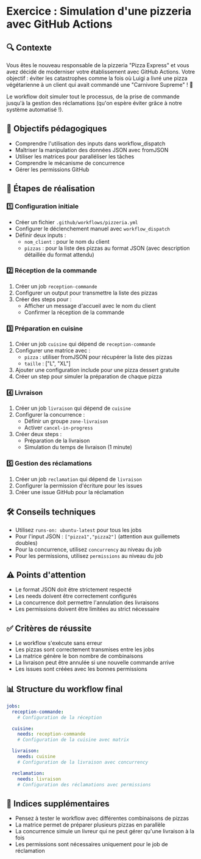 # Exercice : Simulation d'une pizzeria avec GitHub Actions

## 🔍 Contexte

Vous êtes le nouveau responsable de la pizzeria "Pizza Express" et vous avez décidé de moderniser votre établissement avec GitHub Actions. Votre objectif : éviter les catastrophes comme la fois où Luigi a livré une pizza végétarienne à un client qui avait commandé une "Carnivore Supreme" ! 🥩

Le workflow doit simuler tout le processus, de la prise de commande jusqu'à la gestion des réclamations (qu'on espère éviter grâce à notre système automatisé !).

## 🎯 Objectifs pédagogiques

- Comprendre l'utilisation des inputs dans workflow_dispatch
- Maîtriser la manipulation des données JSON avec fromJSON
- Utiliser les matrices pour paralléliser les tâches
- Comprendre le mécanisme de concurrence
- Gérer les permissions GitHub

## 📝 Étapes de réalisation

### 1️⃣ Configuration initiale

- Créer un fichier `.github/workflows/pizzeria.yml`
- Configurer le déclenchement manuel avec `workflow_dispatch`
- Définir deux inputs :
  - `nom_client` : pour le nom du client
  - `pizzas` : pour la liste des pizzas au format JSON (avec description détaillée du format attendu)

### 2️⃣ Réception de la commande

1. Créer un job `reception-commande`
2. Configurer un output pour transmettre la liste des pizzas
3. Créer des steps pour :
   - Afficher un message d'accueil avec le nom du client
   - Confirmer la réception de la commande

### 3️⃣ Préparation en cuisine

1. Créer un job `cuisine` qui dépend de `reception-commande`
2. Configurer une matrice avec :
   - `pizza` : utiliser fromJSON pour récupérer la liste des pizzas
   - `taille` : ["L", "XL"]
3. Ajouter une configuration include pour une pizza dessert gratuite
4. Créer un step pour simuler la préparation de chaque pizza

### 4️⃣ Livraison

1. Créer un job `livraison` qui dépend de `cuisine`
2. Configurer la concurrence :
   - Définir un groupe `zone-livraison`
   - Activer `cancel-in-progress`
3. Créer deux steps :
   - Préparation de la livraison
   - Simulation du temps de livraison (1 minute)

### 5️⃣ Gestion des réclamations

1. Créer un job `reclamation` qui dépend de `livraison`
2. Configurer la permission d'écriture pour les issues
3. Créer une issue GitHub pour la réclamation

## 🛠️ Conseils techniques

- Utilisez `runs-on: ubuntu-latest` pour tous les jobs
- Pour l'input JSON : `["pizza1","pizza2"]` (attention aux guillemets doubles)
- Pour la concurrence, utilisez `concurrency` au niveau du job
- Pour les permissions, utilisez `permissions` au niveau du job

## ⚠️ Points d'attention

- Le format JSON doit être strictement respecté
- Les needs doivent être correctement configurés
- La concurrence doit permettre l'annulation des livraisons
- Les permissions doivent être limitées au strict nécessaire

## ✅ Critères de réussite

- Le workflow s'exécute sans erreur
- Les pizzas sont correctement transmises entre les jobs
- La matrice génère le bon nombre de combinaisons
- La livraison peut être annulée si une nouvelle commande arrive
- Les issues sont créées avec les bonnes permissions

## 📊 Structure du workflow final

```yaml
jobs:
  reception-commande:
    # Configuration de la réception

  cuisine:
    needs: reception-commande
    # Configuration de la cuisine avec matrix

  livraison:
    needs: cuisine
    # Configuration de la livraison avec concurrency

  reclamation:
    needs: livraison
    # Configuration des réclamations avec permissions
```

## 💭 Indices supplémentaires

- Pensez à tester le workflow avec différentes combinaisons de pizzas
- La matrice permet de préparer plusieurs pizzas en parallèle
- La concurrence simule un livreur qui ne peut gérer qu'une livraison à la fois
- Les permissions sont nécessaires uniquement pour le job de réclamation
